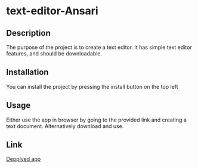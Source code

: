 # text-editor-Ansari

 ## Description
  
  The purpose of the project is to create a text editor. It has simple text editor features, and should be downloadable. 
  

  ## Installation
  
  You can install the project by pressing the install button on the top left
  
  ## Usage
  
  Either use the app in browser by going to the provided link and creating a text document. Alternatively download and use.
  
  ## Link
  [Depplyed app](https://evening-gorge-84272.herokuapp.com/)